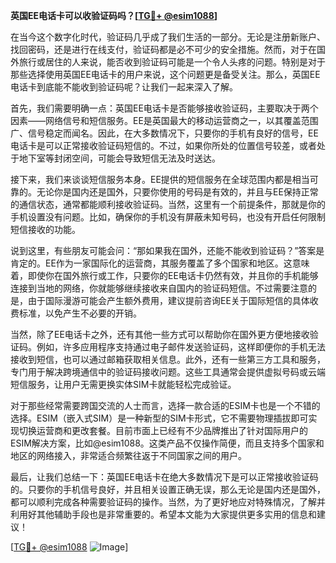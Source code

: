 **英国EE电话卡可以收验证码吗？[[TG💪+ @esim1088](https://t.me/s/esim1088)]**

在当今这个数字化时代，验证码几乎成了我们生活的一部分。无论是注册新账户、找回密码，还是进行在线支付，验证码都是必不可少的安全措施。然而，对于在国外旅行或居住的人来说，能否收到验证码可能是一个令人头疼的问题。特别是对于那些选择使用英国EE电话卡的用户来说，这个问题更是备受关注。那么，英国EE电话卡到底能不能收到验证码呢？让我们一起来深入了解。

首先，我们需要明确一点：英国EE电话卡是否能够接收验证码，主要取决于两个因素——网络信号和短信服务。EE是英国最大的移动运营商之一，以其覆盖范围广、信号稳定而闻名。因此，在大多数情况下，只要你的手机有良好的信号，EE电话卡是可以正常接收验证码短信的。不过，如果你所处的位置信号较差，或者处于地下室等封闭空间，可能会导致短信无法及时送达。

接下来，我们来谈谈短信服务本身。EE提供的短信服务在全球范围内都是相当可靠的。无论你是国内还是国外，只要你使用的号码是有效的，并且与EE保持正常的通信状态，通常都能顺利接收验证码。当然，这里有一个前提条件，那就是你的手机设置没有问题。比如，确保你的手机没有屏蔽未知号码，也没有开启任何限制短信接收的功能。

说到这里，有些朋友可能会问：“那如果我在国外，还能不能收到验证码？”答案是肯定的。EE作为一家国际化的运营商，其服务覆盖了多个国家和地区。这意味着，即使你在国外旅行或工作，只要你的EE电话卡仍然有效，并且你的手机能够连接到当地的网络，你就能够继续接收来自国内的验证码短信。不过需要注意的是，由于国际漫游可能会产生额外费用，建议提前咨询EE关于国际短信的具体收费标准，以免产生不必要的开销。

当然，除了EE电话卡之外，还有其他一些方式可以帮助你在国外更方便地接收验证码。例如，许多应用程序支持通过电子邮件发送验证码，这样即便你的手机无法接收到短信，也可以通过邮箱获取相关信息。此外，还有一些第三方工具和服务，专门用于解决跨境通信中的验证码接收问题。这些工具通常会提供虚拟号码或云端短信服务，让用户无需更换实体SIM卡就能轻松完成验证。

对于那些经常需要跨国交流的人士而言，选择一款合适的ESIM卡也是一个不错的选择。ESIM（嵌入式SIM）是一种新型的SIM卡形式，它不需要物理插拔即可实现切换运营商和更改套餐。目前市面上已经有不少品牌推出了针对国际用户的ESIM解决方案，比如@esim1088。这类产品不仅操作简便，而且支持多个国家和地区的网络接入，非常适合频繁往返于不同国家之间的用户。

最后，让我们总结一下：英国EE电话卡在绝大多数情况下是可以正常接收验证码的。只要你的手机信号良好，并且相关设置正确无误，那么无论是国内还是国外，都可以顺利完成各种需要验证码的操作。当然，为了更好地应对特殊情况，了解并利用好其他辅助手段也是非常重要的。希望本文能为大家提供更多实用的信息和建议！

[[TG💪+ @esim1088](https://t.me/s/esim1088) ![Image](https://i.postimg.cc/4NQfJmqS/Snipaste-2025-05-13-00-14-12.png)]